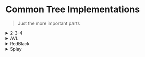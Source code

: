 # Common Tree Implementations

> Just the more important parts

<details>
<summary>2-3-4</summary>

[](2-3-4.c ':include :type=code c')

</details>

<details>
<summary>AVL</summary>

[](AVL.c ':include :type=code c')

</details>

<details>
<summary>RedBlack</summary>

[](RedBlack.c ':include :type=code c')

</details>

<details>
<summary>Splay</summary>

[](Splay.c ':include :type=code c')

</details>

